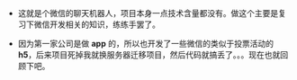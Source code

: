 - 这就是个微信的聊天机器人，项目本身一点技术含量都没有。做这个主要是复习下微信开发相关的知识，练练手罢了。

- 因为第一家公司是做 **app** 的，所以也开发了一些微信的类似于投票活动的 **h5**，后来项目死掉我就换服务器迁移项目，然后代码就搞丢了。。。现在也就回顾下吧。
